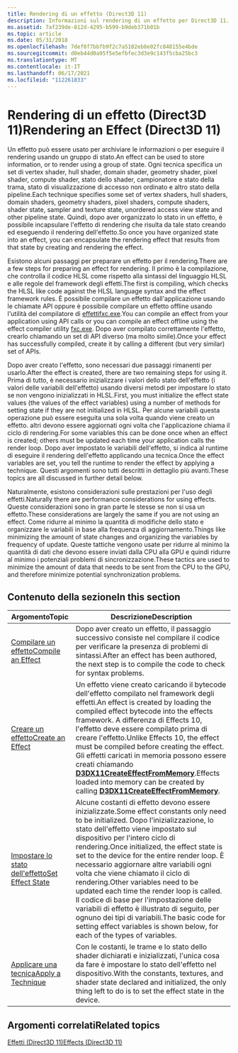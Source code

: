 ```yaml
---
title: Rendering di un effetto (Direct3D 11)
description: Informazioni sul rendering di un effetto per Direct3D 11. Un effetto può essere usato per archiviare le informazioni o per eseguire il rendering usando un gruppo di stato.
ms.assetid: 7af239de-812d-4295-b599-b9deb371b01b
ms.topic: article
ms.date: 05/31/2018
ms.openlocfilehash: 7def8f7bbfb9f2c7a5102eb8e02fc848155e4bde
ms.sourcegitcommit: d0eb44d0a95f5e5efbfec3d3e9c143f5cba25bc3
ms.translationtype: MT
ms.contentlocale: it-IT
ms.lasthandoff: 06/17/2021
ms.locfileid: "112261833"
---
```

# <a name="rendering-an-effect-direct3d-11"></a><span data-ttu-id="64a3d-104">Rendering di un effetto (Direct3D 11)</span><span class="sxs-lookup"><span data-stu-id="64a3d-104">Rendering an Effect (Direct3D 11)</span></span>

<span data-ttu-id="64a3d-105">Un effetto può essere usato per archiviare le informazioni o per eseguire il rendering usando un gruppo di stato.</span><span class="sxs-lookup"><span data-stu-id="64a3d-105">An effect can be used to store information, or to render using a group of state.</span></span> <span data-ttu-id="64a3d-106">Ogni tecnica specifica un set di vertex shader, hull shader, domain shader, geometry shader, pixel shader, compute shader, stato dello shader, campionatore e stato della trama, stato di visualizzazione di accesso non ordinato e altro stato della pipeline.</span><span class="sxs-lookup"><span data-stu-id="64a3d-106">Each technique specifies some set of vertex shaders, hull shaders, domain shaders, geometry shaders, pixel shaders, compute shaders, shader state, sampler and texture state, unordered access view state and other pipeline state.</span></span> <span data-ttu-id="64a3d-107">Quindi, dopo aver organizzato lo stato in un effetto, è possibile incapsulare l'effetto di rendering che risulta da tale stato creando ed eseguendo il rendering dell'effetto.</span><span class="sxs-lookup"><span data-stu-id="64a3d-107">So once you have organized state into an effect, you can encapsulate the rendering effect that results from that state by creating and rendering the effect.</span></span>

<span data-ttu-id="64a3d-108">Esistono alcuni passaggi per preparare un effetto per il rendering.</span><span class="sxs-lookup"><span data-stu-id="64a3d-108">There are a few steps for preparing an effect for rendering.</span></span> <span data-ttu-id="64a3d-109">Il primo è la compilazione, che controlla il codice HLSL come rispetto alla sintassi del linguaggio HLSL e alle regole del framework degli effetti.</span><span class="sxs-lookup"><span data-stu-id="64a3d-109">The first is compiling, which checks the HLSL like code against the HLSL language syntax and the effect framework rules.</span></span> <span data-ttu-id="64a3d-110">È possibile compilare un effetto dall'applicazione usando le chiamate API oppure è possibile compilare un effetto offline usando l'utilità del compilatore di [ effettifxc.exe](/windows/desktop/direct3dtools/fxc).</span><span class="sxs-lookup"><span data-stu-id="64a3d-110">You can compile an effect from your application using API calls or you can compile an effect offline using the effect compiler utility [fxc.exe](/windows/desktop/direct3dtools/fxc).</span></span> <span data-ttu-id="64a3d-111">Dopo aver compilato correttamente l'effetto, crearlo chiamando un set di API diverso (ma molto simile).</span><span class="sxs-lookup"><span data-stu-id="64a3d-111">Once your effect has successfully compiled, create it by calling a different (but very similar) set of APIs.</span></span>

<span data-ttu-id="64a3d-112">Dopo aver creato l'effetto, sono necessari due passaggi rimanenti per usarlo.</span><span class="sxs-lookup"><span data-stu-id="64a3d-112">After the effect is created, there are two remaining steps for using it.</span></span> <span data-ttu-id="64a3d-113">Prima di tutto, è necessario inizializzare i valori dello stato dell'effetto (i valori delle variabili dell'effetto) usando diversi metodi per impostare lo stato se non vengono inizializzati in HLSL.</span><span class="sxs-lookup"><span data-stu-id="64a3d-113">First, you must initialize the effect state values (the values of the effect variables) using a number of methods for setting state if they are not initialized in HLSL.</span></span> <span data-ttu-id="64a3d-114">Per alcune variabili questa operazione può essere eseguita una sola volta quando viene creato un effetto. altri devono essere aggiornati ogni volta che l'applicazione chiama il ciclo di rendering.</span><span class="sxs-lookup"><span data-stu-id="64a3d-114">For some variables this can be done once when an effect is created; others must be updated each time your application calls the render loop.</span></span> <span data-ttu-id="64a3d-115">Dopo aver impostato le variabili dell'effetto, si indica al runtime di eseguire il rendering dell'effetto applicando una tecnica.</span><span class="sxs-lookup"><span data-stu-id="64a3d-115">Once the effect variables are set, you tell the runtime to render the effect by applying a technique.</span></span> <span data-ttu-id="64a3d-116">Questi argomenti sono tutti descritti in dettaglio più avanti.</span><span class="sxs-lookup"><span data-stu-id="64a3d-116">These topics are all discussed in further detail below.</span></span>

<span data-ttu-id="64a3d-117">Naturalmente, esistono considerazioni sulle prestazioni per l'uso degli effetti.</span><span class="sxs-lookup"><span data-stu-id="64a3d-117">Naturally there are performance considerations for using effects.</span></span> <span data-ttu-id="64a3d-118">Queste considerazioni sono in gran parte le stesse se non si usa un effetto.</span><span class="sxs-lookup"><span data-stu-id="64a3d-118">These considerations are largely the same if you are not using an effect.</span></span> <span data-ttu-id="64a3d-119">Come ridurre al minimo la quantità di modifiche dello stato e organizzare le variabili in base alla frequenza di aggiornamento.</span><span class="sxs-lookup"><span data-stu-id="64a3d-119">Things like minimizing the amount of state changes and organizing the variables by frequency of update.</span></span> <span data-ttu-id="64a3d-120">Queste tattiche vengono usate per ridurre al minimo la quantità di dati che devono essere inviati dalla CPU alla GPU e quindi ridurre al minimo i potenziali problemi di sincronizzazione.</span><span class="sxs-lookup"><span data-stu-id="64a3d-120">These tactics are used to minimize the amount of data that needs to be sent from the CPU to the GPU, and therefore minimize potential synchronization problems.</span></span>

## <a name="in-this-section"></a><span data-ttu-id="64a3d-121">Contenuto della sezione</span><span class="sxs-lookup"><span data-stu-id="64a3d-121">In this section</span></span>



| <span data-ttu-id="64a3d-122">Argomento</span><span class="sxs-lookup"><span data-stu-id="64a3d-122">Topic</span></span>                                                                                        | <span data-ttu-id="64a3d-123">Descrizione</span><span class="sxs-lookup"><span data-stu-id="64a3d-123">Description</span></span>                                                                                                                                                                                                                                                                                                               |
|----------------------------------------------------------------------------------------------|---------------------------------------------------------------------------------------------------------------------------------------------------------------------------------------------------------------------------------------------------------------------------------------------------------------------------|
| [<span data-ttu-id="64a3d-124">Compilare un effetto</span><span class="sxs-lookup"><span data-stu-id="64a3d-124">Compile an Effect</span></span>](d3d11-graphics-programming-guide-effects-compile.md)<br/>         | <span data-ttu-id="64a3d-125">Dopo aver creato un effetto, il passaggio successivo consiste nel compilare il codice per verificare la presenza di problemi di sintassi.</span><span class="sxs-lookup"><span data-stu-id="64a3d-125">After an effect has been authored, the next step is to compile the code to check for syntax problems.</span></span><br/>                                                                                                                                                                                                          |
| [<span data-ttu-id="64a3d-126">Creare un effetto</span><span class="sxs-lookup"><span data-stu-id="64a3d-126">Create an Effect</span></span>](d3d11-graphics-programming-guide-effects-create.md)<br/>           | <span data-ttu-id="64a3d-127">Un effetto viene creato caricando il bytecode dell'effetto compilato nel framework degli effetti.</span><span class="sxs-lookup"><span data-stu-id="64a3d-127">An effect is created by loading the compiled effect bytecode into the effects framework.</span></span> <span data-ttu-id="64a3d-128">A differenza di Effects 10, l'effetto deve essere compilato prima di creare l'effetto.</span><span class="sxs-lookup"><span data-stu-id="64a3d-128">Unlike Effects 10, the effect must be compiled before creating the effect.</span></span> <span data-ttu-id="64a3d-129">Gli effetti caricati in memoria possono essere creati chiamando [**D3DX11CreateEffectFromMemory**](d3dx11createeffectfrommemory.md).</span><span class="sxs-lookup"><span data-stu-id="64a3d-129">Effects loaded into memory can be created by calling [**D3DX11CreateEffectFromMemory**](d3dx11createeffectfrommemory.md).</span></span><br/>                 |
| [<span data-ttu-id="64a3d-130">Impostare lo stato dell'effetto</span><span class="sxs-lookup"><span data-stu-id="64a3d-130">Set Effect State</span></span>](d3d11-graphics-programming-guide-effects-set-state.md)<br/>        | <span data-ttu-id="64a3d-131">Alcune costanti di effetto devono essere inizializzate.</span><span class="sxs-lookup"><span data-stu-id="64a3d-131">Some effect constants only need to be initialized.</span></span> <span data-ttu-id="64a3d-132">Dopo l'inizializzazione, lo stato dell'effetto viene impostato sul dispositivo per l'intero ciclo di rendering.</span><span class="sxs-lookup"><span data-stu-id="64a3d-132">Once initialized, the effect state is set to the device for the entire render loop.</span></span> <span data-ttu-id="64a3d-133">È necessario aggiornare altre variabili ogni volta che viene chiamato il ciclo di rendering.</span><span class="sxs-lookup"><span data-stu-id="64a3d-133">Other variables need to be updated each time the render loop is called.</span></span> <span data-ttu-id="64a3d-134">Il codice di base per l'impostazione delle variabili di effetto è illustrato di seguito, per ognuno dei tipi di variabili.</span><span class="sxs-lookup"><span data-stu-id="64a3d-134">The basic code for setting effect variables is shown below, for each of the types of variables.</span></span><br/> |
| [<span data-ttu-id="64a3d-135">Applicare una tecnica</span><span class="sxs-lookup"><span data-stu-id="64a3d-135">Apply a Technique</span></span>](d3d11-graphics-programming-guide-effects-apply-technique.md)<br/> | <span data-ttu-id="64a3d-136">Con le costanti, le trame e lo stato dello shader dichiarati e inizializzati, l'unica cosa da fare è impostare lo stato dell'effetto nel dispositivo.</span><span class="sxs-lookup"><span data-stu-id="64a3d-136">With the constants, textures, and shader state declared and initialized, the only thing left to do is to set the effect state in the device.</span></span><br/>                                                                                                                                                                   |



 

## <a name="related-topics"></a><span data-ttu-id="64a3d-137">Argomenti correlati</span><span class="sxs-lookup"><span data-stu-id="64a3d-137">Related topics</span></span>

<dl> <dt>

[<span data-ttu-id="64a3d-138">Effetti (Direct3D 11)</span><span class="sxs-lookup"><span data-stu-id="64a3d-138">Effects (Direct3D 11)</span></span>](d3d11-graphics-programming-guide-effects.md)
</dt> </dl>

 

